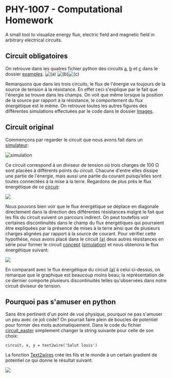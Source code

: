 # PHY-1007 - Computational Homework
A small tool to visualize energy flux, electric field and magnetic field in arbitrary electrical circuits.

## Circuit obligatoires

On retrouve dans les quatres fichier python des circuits [a](examples/circuit_a.py), [b](examples/circuit_b.py) et [c](examples/circuit_c.py) dans le dossier [examples](examples).
![(a)](Images/flux_a.png)
![(b)](Images/flux_b.png)![(c)](Images/flux_c.png)

Remarquons que dans les trois circuits, le flux de l'énergie va toujours de la source de tension à la résistance. En effet ceci s'explique par le fait que l'énergie se trouve dans les champs. On voit que même lorsque la position de la source par rapport à la résistance, le comportement du flux énergétique est le même. On retrouve toutes les autres figures des différentes simulations effectuées par le code dans le dossier [Images](Images).

## Circuit original

Commençons par regarder le circuit que nous avons fait dans un [simulateur](https://www.falstad.com/circuit/circuitjs.html?ctz=CQAgjCAMB0l3BWcMBMcUHYMGZIA4UA2ATmIxAUgpABZsKBTAWjDACgB3cFPEQmqmB58aUTt179aeKlMhsATtNmiaM8ISqC4i5RqoJhKAVGTyuawZpApj+sUtuiw1pzYwpTYHVzeZP2IS8-g4ggcEeYUFhhl46SuHunnSeIdryAOa02KmRNGpJppkURiaGwQiEReKJ2LFudZ7mNnaNLaIIGFXyjnadVW78WmZsAG7tIoLCQ0W06bMwCGxZifm8q3KhtbGrBenLEzODkVpsQA):


![simulation](Images/circuit_falstad.png)

Ce circuit correspond à un diviseur de tension où trois charges de 100 Ω sont placées à différents points du circuit. Chacune d'entre elles dissipe une partie de l'énergie, mais aussi une partie du courant puisqu’elles sont toutes connectées à la mise à la terre. Regardons de plus près le flux énergétique de ce [circuit](examples/circuit_d.py):

![](Images/flux_d.png)

Nous pouvons bien voir que le flux énergétique se déplace en diagonale directement dans la direction des différentes résistances malgré le fait que les fils du circuit suivent un parcours indirect. On peut toutefois voir certaines discontinuités dans le champ du flux énergétiques qui pourraient être expliquées par la présence de mises à la terre ainsi que de plusieurs charges alignées par rapport à la source de courant. Pour vérifier cette hypothèse, nous avons placé dans le circuit [(a)](examples/circuit_a.py) deux autres résistances en série pour former le circuit [concept](examples/circuit_concept.py) ([simulation](https://www.falstad.com/circuit/circuitjs.html?ctz=CQAgjCAMB0l3BWcMBMcUHYMGZIA4UA2ATmIxAUgpABZsKBTAWjDACgB3EFPPEbQnzDEU-QVE7gRYodMyjIk4aLR8ea-BK7YB3TXRWbFXA9wyjTAvsdrZRV-roeKAbo8IzuvT1So0qxFBBMAhsAE5eGnw6HqpBmOGR3P7uyb5mkjFptiopNsrZ6tmKEUXyqeVUCdq65aaVSnLmSQ1cBeXteY25VO1GkvXN9V0mdtn1-UA)) et nous obtenons le flux énergétique suivant:

![](Images/flux_concept.png)

En comparant avec le flux énergétique du circuit [(a)](Images/flux_a) à celui ci-dessus, on remarque que le graphique est beaucoup moins beau; la représentation de ce dernier comporte plusieurs discontinuités telles qu'observées dans notre circuit diviseur de tension.

## Pourquoi pas s'amuser en python

Sans être pertinent d'un point de vue physique, pourquoi ne pas s'amuser un peu avec ce joli code? On pourrait faire plein de boucles de potentiel pour former des mots automatiquement. Dans le code du fichier [circuit_easter](examples/circuit_easter.py) simplement changer la string suivante pour celle de son choix:

```
circuit, x, y = text2wire('Salut louis')
```
La fonction [Text2wires](examples/Text2wires.py) crée les fils et le monde à un certain gradient de potentiel ce qui donne le résultat suivant:

![](Images/easter.png)

